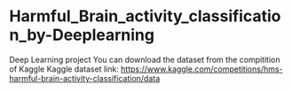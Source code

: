 # Harmful_Brain_activity_classification_by-Deeplearning
Deep Learning project
You can download the dataset from the compitition of Kaggle
Kaggle dataset link: https://www.kaggle.com/competitions/hms-harmful-brain-activity-classification/data
